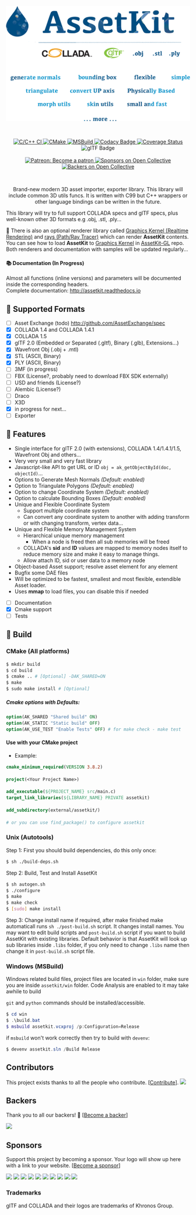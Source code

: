 <p align="center">
   <img alt="" src="assetkit.png" width="550" />
</p>
<br>

<p align="center">
    <a href="https://github.com/recp/AssetKit/actions/workflows/c-cpp.yml">
        <img src="https://github.com/recp/AssetKit/actions/workflows/c-cpp.yml/badge.svg"
             alt="C/C++ CI">
    </a>
    <a href="https://github.com/recp/AssetKit/actions/workflows/cmake.yml">
        <img src="https://github.com/recp/AssetKit/actions/workflows/cmake.yml/badge.svg"
             alt="CMake">
    </a>
    <a href="https://github.com/recp/AssetKit/actions/workflows/msbuild.yml">
        <img src="https://github.com/recp/AssetKit/actions/workflows/msbuild.yml/badge.svg"
             alt="MSBuild">
    </a>
    <a href="https://www.codacy.com/app/recp/assetkit?utm_source=github.com&amp;utm_medium=referral&amp;utm_content=recp/assetkit&amp;utm_campaign=Badge_Grade">
        <img src="https://api.codacy.com/project/badge/Grade/6edde2ba446148759437eb0148c799b6"
             alt="Codacy Badge"/>
    </a>
    <a href="https://coveralls.io/github/recp/assetkit?branch=master">
        <img src="https://coveralls.io/repos/github/recp/assetkit/badge.svg?branch=master"
             alt="Coverage Status"/>
    </a>
    <img src="https://img.shields.io/badge/glTF-2%2E0-green.svg?style=flat"
         alt="glTF Badge">
    <br /><br />
    <a href="https://patreon.com/recp">
      <img src="https://img.shields.io/badge/Patreon-Become a patron-orange.svg"
           alt="Patreon: Become a patron">
    </a>
    <a href="#sponsors">
        <img src="https://opencollective.com/assetkit/sponsors/badge.svg"
             alt="Sponsors on Open Collective"/>
    </a>
    <a href="#backers">
        <img src="https://opencollective.com/assetkit/backers/badge.svg"
             alt="Backers on Open Collective"/>
    </a>
</p>

<br>

<p align="center">
Brand-new modern 3D asset importer, exporter library. This library will include common 3D utils funcs. It is written with C99 but C++ wrappers or other language bindings can be written in the future.

This library will try to full support COLLADA specs and glTF specs, plus well-known other 3D formats e.g .obj, .stl, .ply... 

📌 There is also an optional renderer library called [Graphics Kernel (Realtime Rendering)](https://github.com/recp/libgk) and [rays (Path/Ray Tracer)](https://github.com/recp/rays) which can render **AssetKit** contents. You can see how to load **AssetKit** to [Graphics Kernel](https://github.com/recp/libgk) in [AssetKit-GL](https://github.com/recp/assetkit-gl) repo. Both renderers and documentation with samples will be updated regularly...  

</p>

#### 📚 Documentation (In Progress)

Almost all functions (inline versions) and parameters will be documented inside the corresponding headers. <br />
Complete documentation: http://assetkit.readthedocs.io

## 💪 Supported Formats

* [ ] Asset Exchange (todo) http://github.com/AssetExchange/spec
* [x] COLLADA 1.4 and COLLADA 1.4.1
* [x] COLLADA 1.5
* [x] glTF 2.0 (Embedded or Separated (.gltf), Binary (.glb), Extensions...)
* [x] Wavefront Obj (.obj + .mtl)
* [x] STL (ASCII, Binary)
* [x] PLY (ASCII, Binary)
* [ ] 3MF (in progress)
* [ ] FBX (License?, probably need to download FBX SDK externally)
* [ ] USD and friends (License?)
* [ ] Alembic (License?)
* [ ] Draco
* [ ] X3D
* [x] in progress for next...
* [ ] Exporter

## 🚀 Features

- Single interface for glTF 2.0 (with extensions), COLLADA 1.4/1.4.1/1.5, Wavefront Obj and others...
- Very very small and very fast library
- Javascript-like API to get URL or ID `obj = ak_getObjectById(doc, objectId)`...
- Options to Generate Mesh Normals *(Default: enabled)*
- Option to Triangulate Polygons *(Default: enabled)*
- Option to change Coordinate System *(Default: enabled)*
- Option to calculate Bounding Boxes *(Default: enabled)*
- Unique and Flexible Coordinate System
  - Support multiple coordinate system
  - Can convert any coordinate system to another with adding transform or with changing transform, vertex data...
- Unique and Flexible Memory Management System
  - Hierarchical unique memory management
    - When a node is freed then all sub memories will be freed
  - COLLADA's **sid** and **ID** values are mapped to memory nodes itself to reduce memory size and make it easy to manage things.
  - Allow attach ID, sid or user data to a memory node
- Object-based Asset support; resolve asset element for any element
- Bugfix some DAE files
- Will be optimized to be fastest, smallest and most flexible, extendible Asset loader.
- Uses **mmap** to load files, you can disable this if needed
- [ ] Documentation
- [x] Cmake support
- [ ] Tests

## 🔨 Build

### CMake (All platforms)
```bash
$ mkdir build
$ cd build
$ cmake .. # [Optional] -DAK_SHARED=ON
$ make
$ sudo make install # [Optional]
```

##### Cmake options with Defaults:

```CMake
option(AK_SHARED "Shared build" ON)
option(AK_STATIC "Static build" OFF)
option(AK_USE_TEST "Enable Tests" OFF) # for make check - make test
```

#### Use with your CMake project
* Example:
```cmake
cmake_minimum_required(VERSION 3.8.2)

project(<Your Project Name>)

add_executable(${PROJECT_NAME} src/main.c)
target_link_libraries(${LIBRARY_NAME} PRIVATE assetkit)

add_subdirectory(external/assetkit/)

# or you can use find_package() to configure assetkit
```

### Unix (Autotools)
Step 1: First you should build dependencies, do this only once:
```bash
$ sh ./build-deps.sh
```

Step 2: Build, Test and Install AssetKit
```bash
$ sh autogen.sh
$ ./configure
$ make
$ make check
$ [sudo] make install
```

Step 3: Change install name if required, after make finished make automaticall runs `sh ./post-build.sh` script. It changes install names. You may want to edit build scripts and `post-build.sh` script if you want to build AssetKit with existing libraries. Default behavior is that AssetKit will look up sub libraries inside `.libs` folder, if you only need to change `.libs` name then change it in `post-build.sh` script file.

### Windows (MSBuild)
Windows related build files, project files are located in `win` folder, make sure you are inside `assetkit/win` folder. Code Analysis are enabled to it may take awhile to build

`git` and `python` commands should be installed/accessible.

```Powershell
$ cd win
$ .\build.bat
$ msbuild assetkit.vcxproj /p:Configuration=Release
```
if `msbuild` won't work correctly then try to build with `devenv`:
```Powershell
$ devenv assetkit.sln /Build Release
```

## Contributors

This project exists thanks to all the people who contribute. [[Contribute](CONTRIBUTING.md)].
<a href="https://github.com/recp/assetkit/graphs/contributors"><img src="https://opencollective.com/assetkit/contributors.svg?width=890&button=false" /></a>


## Backers

Thank you to all our backers! 🙏 [[Become a backer](https://opencollective.com/assetkit#backer)]

<a href="https://opencollective.com/assetkit#backers" target="_blank"><img src="https://opencollective.com/assetkit/backers.svg?width=890"></a>


## Sponsors

Support this project by becoming a sponsor. Your logo will show up here with a link to your website. [[Become a sponsor](https://opencollective.com/assetkit#sponsor)]

<a href="https://opencollective.com/assetkit/sponsor/0/website" target="_blank"><img src="https://opencollective.com/assetkit/sponsor/0/avatar.svg"></a>
<a href="https://opencollective.com/assetkit/sponsor/1/website" target="_blank"><img src="https://opencollective.com/assetkit/sponsor/1/avatar.svg"></a>
<a href="https://opencollective.com/assetkit/sponsor/2/website" target="_blank"><img src="https://opencollective.com/assetkit/sponsor/2/avatar.svg"></a>
<a href="https://opencollective.com/assetkit/sponsor/3/website" target="_blank"><img src="https://opencollective.com/assetkit/sponsor/3/avatar.svg"></a>
<a href="https://opencollective.com/assetkit/sponsor/4/website" target="_blank"><img src="https://opencollective.com/assetkit/sponsor/4/avatar.svg"></a>
<a href="https://opencollective.com/assetkit/sponsor/5/website" target="_blank"><img src="https://opencollective.com/assetkit/sponsor/5/avatar.svg"></a>
<a href="https://opencollective.com/assetkit/sponsor/6/website" target="_blank"><img src="https://opencollective.com/assetkit/sponsor/6/avatar.svg"></a>
<a href="https://opencollective.com/assetkit/sponsor/7/website" target="_blank"><img src="https://opencollective.com/assetkit/sponsor/7/avatar.svg"></a>
<a href="https://opencollective.com/assetkit/sponsor/8/website" target="_blank"><img src="https://opencollective.com/assetkit/sponsor/8/avatar.svg"></a>
<a href="https://opencollective.com/assetkit/sponsor/9/website" target="_blank"><img src="https://opencollective.com/assetkit/sponsor/9/avatar.svg"></a>


### Trademarks

glTF and COLLADA and their logos are trademarks of Khronos Group.
